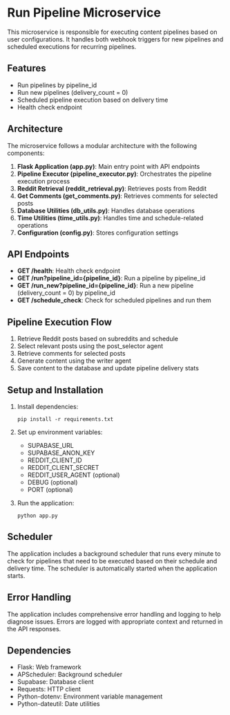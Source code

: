 # Run Pipeline Microservice

This microservice is responsible for executing content pipelines based on user configurations. It handles both webhook triggers for new pipelines and scheduled executions for recurring pipelines.

## Features

- Run pipelines by pipeline_id
- Run new pipelines (delivery_count = 0)
- Scheduled pipeline execution based on delivery time
- Health check endpoint

## Architecture

The microservice follows a modular architecture with the following components:

1. **Flask Application (app.py)**: Main entry point with API endpoints
2. **Pipeline Executor (pipeline_executor.py)**: Orchestrates the pipeline execution process
3. **Reddit Retrieval (reddit_retrieval.py)**: Retrieves posts from Reddit
4. **Get Comments (get_comments.py)**: Retrieves comments for selected posts
5. **Database Utilities (db_utils.py)**: Handles database operations
6. **Time Utilities (time_utils.py)**: Handles time and schedule-related operations
7. **Configuration (config.py)**: Stores configuration settings

## API Endpoints

- **GET /health**: Health check endpoint
- **GET /run?pipeline_id={pipeline_id}**: Run a pipeline by pipeline_id
- **GET /run_new?pipeline_id={pipeline_id}**: Run a new pipeline (delivery_count = 0) by pipeline_id
- **GET /schedule_check**: Check for scheduled pipelines and run them

## Pipeline Execution Flow

1. Retrieve Reddit posts based on subreddits and schedule
2. Select relevant posts using the post_selector agent
3. Retrieve comments for selected posts
4. Generate content using the writer agent
5. Save content to the database and update pipeline delivery stats

## Setup and Installation

1. Install dependencies:
   ```
   pip install -r requirements.txt
   ```

2. Set up environment variables:
   - SUPABASE_URL
   - SUPABASE_ANON_KEY
   - REDDIT_CLIENT_ID
   - REDDIT_CLIENT_SECRET
   - REDDIT_USER_AGENT (optional)
   - DEBUG (optional)
   - PORT (optional)

3. Run the application:
   ```
   python app.py
   ```

## Scheduler

The application includes a background scheduler that runs every minute to check for pipelines that need to be executed based on their schedule and delivery time. The scheduler is automatically started when the application starts.

## Error Handling

The application includes comprehensive error handling and logging to help diagnose issues. Errors are logged with appropriate context and returned in the API responses.

## Dependencies

- Flask: Web framework
- APScheduler: Background scheduler
- Supabase: Database client
- Requests: HTTP client
- Python-dotenv: Environment variable management
- Python-dateutil: Date utilities
